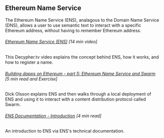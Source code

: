 ## Ethereum Name Service

The Ethereum Name Service \(ENS\), analagous to the Domain Name Service \(DNS\), allows a user to use semantic text to interact with a specific Ethereum address, without having to remember Ethereum address.

###### [Ethereum Name Service \(ENS\)](http://decypher.tv/series/ethereum-development/video/13) \[14 min video\]

This Decypher.tv video explains the concept behind ENS, how it works, and how to register a name.

###### [Building dapps on Ethereum - part 5: Ethereum Name Service and Swarm](https://dickolsson.com/building-dapps-on-ethereum-part-5-ethereum-name-service-swarm/) \[5 min read and Exercise\]

Dick Olsson explains ENS and then walks through a local deployment of ENS and using it to interact with a content distribution protocol called Swarm.

###### [ENS Documentation - Introduction](http://docs.ens.domains/en/latest/introduction.html) \[4 min read\]

An introduction to ENS via ENS's technical documentation.



